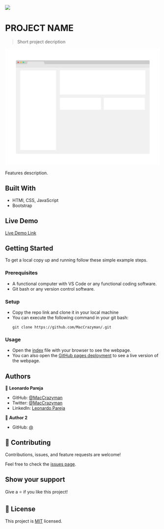 ![](https://img.shields.io/badge/Microverse-blueviolet)

# PROJECT NAME

> Short project decription

![screenshot](src/img/screenshot.png)

Features description.

## Built With

- HTMl, CSS, JavaScript
- Bootstrap

## Live Demo

[Live Demo Link](https://maccrazyman.github.io/)


## Getting Started

To get a local copy up and running follow these simple example steps.

### Prerequisites
* A functional computer with VS Code or any functional coding software.
* Git bash or any version control software.

### Setup
* Copy the repo link and clone it in your local machine
* You can execute the following command in your git bash:
    ```` 
    git clone https://github.com/MacCrazyman/.git
    ````

### Usage
* Open the [index](./index.html) file with your browser to see the webpage.
* You can also open the [GitHub pages deployment](https://maccrazyman.github.io//) to see a live version of the webpage.



## Authors

👤 **Leonardo Pareja**

- GitHub: [@MacCrazyman](https://github.com/MacCrazyman)
- Twitter: [@MacCrazyman](https://twitter.com/MacCrazyman)
- LinkedIn: [Leonardo Pareja](https://www.linkedin.com/in/leonardo-pareja-pareja/)

👤 **Author 2**

- GitHub: [@](https://github.com/)


## 🤝 Contributing

Contributions, issues, and feature requests are welcome!

Feel free to check the [issues page](../../issues/).

## Show your support

Give a ⭐️ if you like this project!


## 📝 License

This project is [MIT](./LICENSE) licensed.
